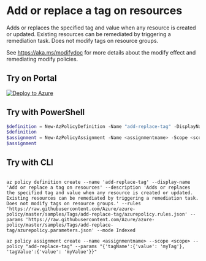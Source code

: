 # Add or replace a tag on resources

Adds or replaces the specified tag and value when any resource is created or updated. Existing resources can be remediated by triggering a remediation task. Does not modify tags on resource groups.

See https://aka.ms/modifydoc for more details about the modify effect and remediating modify policies.

## Try on Portal

[![Deploy to Azure](https://aka.ms/deploytoazurebutton)](https://portal.azure.com/#blade/Microsoft_Azure_Policy/CreatePolicyDefinitionBlade/uri/https%3A%2F%2Fraw.githubusercontent.com%2FAzure%2Fazure-policy%2Fmaster%2Fsamples%2FTags%2Fadd-replace-tag%2Fazurepolicy.json)

## Try with PowerShell

````powershell
$definition = New-AzPolicyDefinition -Name "add-replace-tag" -DisplayName "Add or replace a tag on resources" -description "Adds or replaces the specified tag and value when any resource is created or updated. Existing resources can be remediated by triggering a remediation task. Does not modify tags on resource groups." -Policy 'https://raw.githubusercontent.com/Azure/azure-policy/master/samples/Tags/add-replace-tag/azurepolicy.rules.json' -Parameter 'https://raw.githubusercontent.com/Azure/azure-policy/master/samples/Tags/add-replace-tag/azurepolicy.parameters.json' -Mode Indexed
$definition
$assignment = New-AzPolicyAssignment -Name <assignmentname> -Scope <scope>  -tagName <tagName> -tagValue <tagValue> -PolicyDefinition $definition
$assignment 
````



## Try with CLI

````cli

az policy definition create --name 'add-replace-tag' --display-name 'Add or replace a tag on resources' --description 'Adds or replaces the specified tag and value when any resource is created or updated. Existing resources can be remediated by triggering a remediation task. Does not modify tags on resource groups.' --rules 'https://raw.githubusercontent.com/Azure/azure-policy/master/samples/Tags/add-replace-tag/azurepolicy.rules.json' --params 'https://raw.githubusercontent.com/Azure/azure-policy/master/samples/Tags/add-replace-tag/azurepolicy.parameters.json' --mode Indexed

az policy assignment create --name <assignmentname> --scope <scope> --policy "add-replace-tag" --params "{'tagName':{'value': 'myTag'}, 'tagValue':{'value': 'myValue'}}"

````
